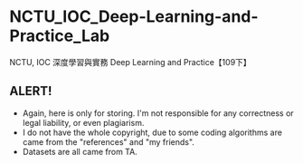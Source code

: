 # NCTU_IOC_Deep-Learning-and-Practice_Lab
NCTU, 
IOC 深度學習與實務 Deep Learning and Practice【109下】


## ALERT!
 - Again, here is only for storing. I'm not responsible for any correctness or legal liability, or even plagiarism.
 - I do not have the whole copyright, due to some coding algorithms are came from the "references" and "my friends".
 - Datasets are all came from TA.
